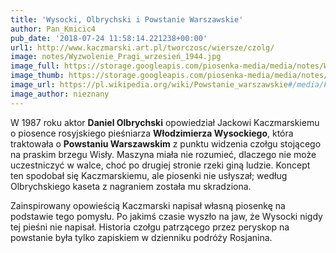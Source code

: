 ```yaml
---
title: 'Wysocki, Olbrychski i Powstanie Warszawskie'
author: Pan_Kmicic4
pub_date: '2018-07-24 11:58:14.221238+00:00'
url1: http://www.kaczmarski.art.pl/tworczosc/wiersze/czolg/
image: notes/Wyzwolenie_Pragi_wrzesień_1944.jpg
image_full: https://storage.googleapis.com/piosenka-media/media/notes/Wyzwolenie_Pragi_wrzesień_1944.jpg
image_thumb: https://storage.googleapis.com/piosenka-media/media/notes/Wyzwolenie_Pragi_wrzesie%C5%84_1944.jpg.0x300_q85_upscale.jpg
image_url: https://pl.wikipedia.org/wiki/Powstanie_warszawskie#/media/File:Wyzwolenie_Pragi_wrzesie%C5%84_1944.jpg
image_author: nieznany
---
```


W 1987 roku aktor **Daniel Olbrychski** opowiedział Jackowi Kaczmarskiemu o piosence rosyjskiego pieśniarza                            **Włodzimierza Wysockiego**, która traktowała o **Powstaniu Warszawskim** z punktu widzenia czołgu stojącego na praskim brzegu Wisły. Maszyna miała nie rozumieć, dlaczego nie może uczestniczyć w walce, choć po drugiej stronie rzeki giną ludzie. Koncept ten spodobał się Kaczmarskiemu, ale piosenki nie usłyszał; według Olbrychskiego kaseta z nagraniem została mu skradziona.

Zainspirowany opowieścią Kaczmarski napisał własną piosenkę na podstawie tego pomysłu. Po jakimś czasie wyszło na jaw, że Wysocki nigdy tej pieśni nie napisał. Historia czołgu patrzącego przez peryskop na powstanie była tylko zapiskiem w dzienniku podróży Rosjanina.